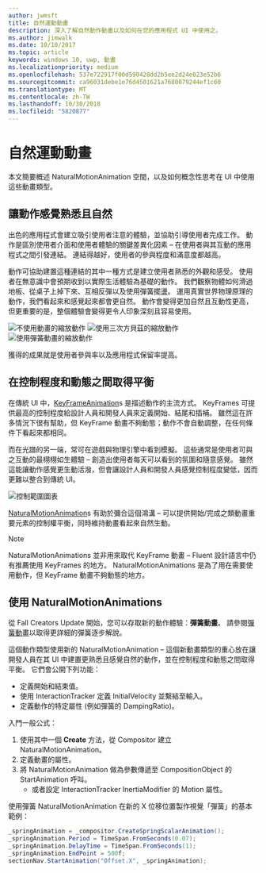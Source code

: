 ```yaml
---
author: jwmsft
title: 自然運動動畫
description: 深入了解自然動作動畫以及如何在您的應用程式 UI 中使用之。
ms.author: jimwalk
ms.date: 10/10/2017
ms.topic: article
keywords: windows 10, uwp, 動畫
ms.localizationpriority: medium
ms.openlocfilehash: 537e722917f00d590428dd2b5ee2d24e023e52b6
ms.sourcegitcommit: ca96031debe1e76d4501621a7680079244ef1c60
ms.translationtype: MT
ms.contentlocale: zh-TW
ms.lasthandoff: 10/30/2018
ms.locfileid: "5820877"
---
```

# <a name="natural-motion-animations"></a>自然運動動畫

本文簡要概述 NaturalMotionAnimation 空間，以及如何概念性思考在 UI 中使用這些動畫類型。

## <a name="making-motion-feel-familiar-and-natural"></a>讓動作感覺熟悉且自然

出色的應用程式會建立吸引使用者注意的體驗，並協助引導使用者完成工作。 動作是區別使用者介面和使用者體驗的關鍵差異化因素 – 在使用者與其互動的應用程式之間引發連結。 連結得越好，使用者的參與程度和滿意度都越高。

動作可協助建置這種連結的其中一種方式是建立使用者熟悉的外觀和感受。 使用者在無意識中會預期收到以實際生活體驗為基礎的動作。 我們觀察物體如何滑過地板、從桌子上掉下來、互相反彈以及使用彈簧擺盪。 運用真實世界物理原理的動作，我們看起來和感覺起來都會更自然。 動作會變得更加自然且互動性更高，但更重要的是，整個體驗會變得更令人印象深刻且容易使用。

![不使用動畫的縮放動作](images/animation/scale-no-animation.gif)
![使用三次方貝茲的縮放動作](images/animation/scale-cubic-bezier.gif)
![使用彈簧動畫的縮放動作](images/animation/scale-spring.gif)

獲得的成果就是使用者參與率以及應用程式保留率提高。

## <a name="balancing-control-and-dynamism"></a>在控制程度和動態之間取得平衡

在傳統 UI 中，[KeyFrameAnimation](https://docs.microsoft.com/uwp/api/windows.ui.composition.keyframeanimation)s 是描述動作的主流方式。 KeyFrames 可提供最高的控制程度給設計人員和開發人員來定義開始、結尾和插補。 雖然這在許多情況下很有幫助，但 KeyFrame 動畫不夠動態；動作不會自動調整，在任何條件下看起來都相同。

而在光譜的另一端，常可在遊戲與物理引擎中看到模擬。 這些通常是使用者可與之互動的最栩栩如生體驗 – 創造出使用者每天可以看到的氛圍和隨意感覺。 雖然這能讓動作感覺更生動活潑，但會讓設計人員和開發人員感覺控制程度變低，因而更難以整合到傳統 UI。

![控制範圍圖表](images/animation/natural-motion-diagram.png)

[NaturalMotionAnimation](https://docs.microsoft.com/uwp/api/windows.ui.composition.naturalmotionanimation)s 有助於彌合這個鴻溝 – 可以提供開始/完成之類動畫重要元素的控制權平衡，同時維持動畫看起來自然生動。

> [!NOTE]
> NaturalMotionAnimations 並非用來取代 KeyFrame 動畫 – Fluent 設計語言中仍有推薦使用 KeyFrames 的地方。 NaturalMotionAnimations 是為了用在需要使用動作，但 KeyFrame 動畫不夠動態的地方。

## <a name="using-naturalmotionanimations"></a>使用 NaturalMotionAnimations

從 Fall Creators Update 開始，您可以存取新的動作體驗：**彈簧動畫**。 請參閱[彈簧動畫](spring-animations.md)以取得更詳細的彈簧逐步解說。

這個動作類型使用新的 NaturalMotionAnimation – 這個新動畫類型的重心放在讓開發人員在其 UI 中建置更熟悉且感覺自然的動作，並在控制程度和動態之間取得平衡。 它們會公開下列功能：

- 定義開始和結束值。
- 使用 InteractionTracker 定義 InitialVelocity 並繫結至輸入。
- 定義動作的特定屬性 (例如彈簧的 DampingRatio)。

入門一般公式：

1. 使用其中一個 **Create** 方法，從 Compositor 建立 NaturalMotionAnimation。
1. 定義動畫的屬性。
1. 將 NaturalMotionAnimation 做為參數傳遞至 CompositionObject 的 StartAnimation 呼叫。
    - 或者設定 InteractionTracker InertiaModifier 的 Motion 屬性。

使用彈簧 NaturalMotionAnimation 在新的 X 位移位置製作視覺「彈簧」的基本範例：

```csharp
_springAnimation = _compositor.CreateSpringScalarAnimation();
_springAnimation.Period = TimeSpan.FromSeconds(0.07);
_springAnimation.DelayTime = TimeSpan.FromSeconds(1);
_springAnimation.EndPoint = 500f;
sectionNav.StartAnimation("Offset.X", _springAnimation);
```
